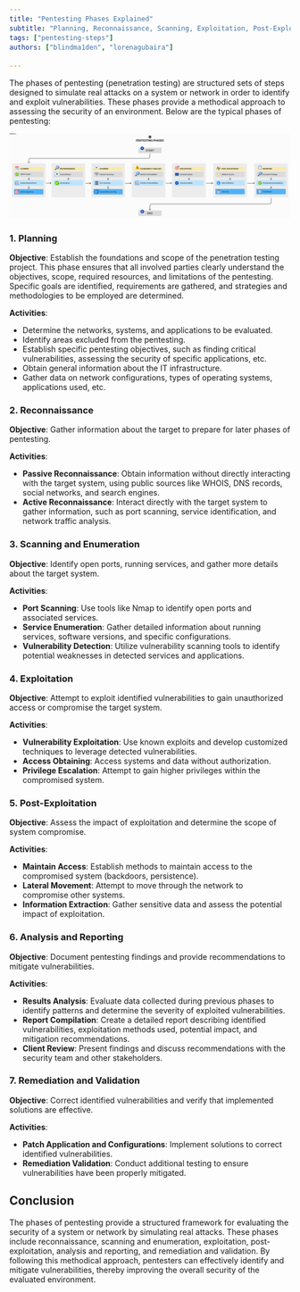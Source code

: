 ```yaml
---
title: "Pentesting Phases Explained"
subtitle: "Planning, Reconnaissance, Scanning, Exploitation, Post-Exploitation, Analysis and Reporting, Remediation and Validation"
tags: ["pentesting-steps"]
authors: ["blindma1den", "lorenagubaira"]

---
```


The phases of pentesting (penetration testing) are structured sets of steps designed to simulate real attacks on a system or network in order to identify and exploit vulnerabilities. These phases provide a methodical approach to assessing the security of an environment. Below are the typical phases of pentesting:

![pentesting steps](https://raw.githubusercontent.com/4GeeksAcademy/cybersecurity-syllabus/main/assets/pentesting-phases.jpg?raw=true)

### 1. Planning

**Objective**: Establish the foundations and scope of the penetration testing project. This phase ensures that all involved parties clearly understand the objectives, scope, required resources, and limitations of the pentesting. Specific goals are identified, requirements are gathered, and strategies and methodologies to be employed are determined.

**Activities**:
- Determine the networks, systems, and applications to be evaluated.
- Identify areas excluded from the pentesting.
- Establish specific pentesting objectives, such as finding critical vulnerabilities, assessing the security of specific applications, etc.
- Obtain general information about the IT infrastructure.
- Gather data on network configurations, types of operating systems, applications used, etc.

### 2. Reconnaissance

**Objective**: Gather information about the target to prepare for later phases of pentesting.

**Activities**:
- **Passive Reconnaissance**: Obtain information without directly interacting with the target system, using public sources like WHOIS, DNS records, social networks, and search engines.
- **Active Reconnaissance**: Interact directly with the target system to gather information, such as port scanning, service identification, and network traffic analysis.

### 3. Scanning and Enumeration

**Objective**: Identify open ports, running services, and gather more details about the target system.

**Activities**:
- **Port Scanning**: Use tools like Nmap to identify open ports and associated services.
- **Service Enumeration**: Gather detailed information about running services, software versions, and specific configurations.
- **Vulnerability Detection**: Utilize vulnerability scanning tools to identify potential weaknesses in detected services and applications.

### 4. Exploitation

**Objective**: Attempt to exploit identified vulnerabilities to gain unauthorized access or compromise the target system.

**Activities**:
- **Vulnerability Exploitation**: Use known exploits and develop customized techniques to leverage detected vulnerabilities.
- **Access Obtaining**: Access systems and data without authorization.
- **Privilege Escalation**: Attempt to gain higher privileges within the compromised system.

### 5. Post-Exploitation

**Objective**: Assess the impact of exploitation and determine the scope of system compromise.

**Activities**:
- **Maintain Access**: Establish methods to maintain access to the compromised system (backdoors, persistence).
- **Lateral Movement**: Attempt to move through the network to compromise other systems.
- **Information Extraction**: Gather sensitive data and assess the potential impact of exploitation.

### 6. Analysis and Reporting

**Objective**: Document pentesting findings and provide recommendations to mitigate vulnerabilities.

**Activities**:
- **Results Analysis**: Evaluate data collected during previous phases to identify patterns and determine the severity of exploited vulnerabilities.
- **Report Compilation**: Create a detailed report describing identified vulnerabilities, exploitation methods used, potential impact, and mitigation recommendations.
- **Client Review**: Present findings and discuss recommendations with the security team and other stakeholders.

### 7. Remediation and Validation

**Objective**: Correct identified vulnerabilities and verify that implemented solutions are effective.

**Activities**:
- **Patch Application and Configurations**: Implement solutions to correct identified vulnerabilities.
- **Remediation Validation**: Conduct additional testing to ensure vulnerabilities have been properly mitigated.

## Conclusion

The phases of pentesting provide a structured framework for evaluating the security of a system or network by simulating real attacks. These phases include reconnaissance, scanning and enumeration, exploitation, post-exploitation, analysis and reporting, and remediation and validation. By following this methodical approach, pentesters can effectively identify and mitigate vulnerabilities, thereby improving the overall security of the evaluated environment.